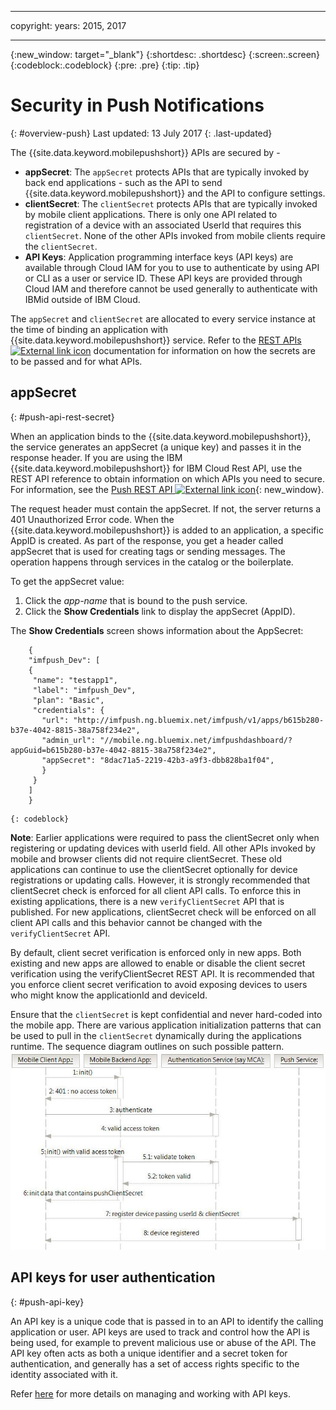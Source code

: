 ----

copyright:
 years: 2015, 2017

---

{:new_window: target="_blank"}
{:shortdesc: .shortdesc}
{:screen:.screen}
{:codeblock:.codeblock}
{:pre: .pre}
{:tip: .tip}

# Security in Push Notifications 
{: #overview-push}
Last updated: 13 July 2017
{: .last-updated}


The {{site.data.keyword.mobilepushshort}} APIs are secured by -

- **appSecret**: The `appSecret` protects APIs that are typically invoked by back end applications - such as the API to send {{site.data.keyword.mobilepushshort}} and the API to configure settings.
- **clientSecret**:  The `clientSecret` protects APIs that are typically invoked by mobile client applications. There is only one API related to registration of a device with an associated UserId that requires this `clientSecret`. None of the other APIs invoked from mobile clients require the `clientSecret`. 
- **API Keys**: Application programming interface keys (API keys) are available through Cloud IAM for you to use to authenticate by using API or CLI as a user or service ID. These API keys are provided through Cloud IAM and therefore cannot be used generally to authenticate with IBMid outside of IBM Cloud. 

The `appSecret` and `clientSecret` are allocated to every service instance at the time of binding an application with {{site.data.keyword.mobilepushshort}} service. Refer to the [REST APIs ![External link icon](../../icons/launch-glyph.svg "External link icon")](https://imfpush.{DomainName}/imfpush/) documentation for information on how the secrets are to be passed and for what APIs.

## appSecret 
{: #push-api-rest-secret}

When an application binds to the {{site.data.keyword.mobilepushshort}}, the service generates an appSecret (a unique key) and passes it in the response header. If you are using the IBM {{site.data.keyword.mobilepushshort}} for IBM Cloud Rest API, use the REST API reference to obtain information on which APIs you need to secure. For information, see the [Push REST API ![External link icon](../../icons/launch-glyph.svg "External link icon")](https://imfpush.{DomainName}/imfpush/){: new_window}.

The request header must contain the appSecret. If not, the server returns a 401 Unauthorized Error code. When the {{site.data.keyword.mobilepushshort}} is added to an application, a specific AppID is created. As part of the response, you get a header called appSecret that is used for creating tags or sending messages. The operation happens through services in the catalog or the boilerplate.

To get the appSecret value:

1. Click the *app-name* that is bound to the push service.
2. Click the **Show Credentials** link to display the appSecret (AppID).

The **Show Credentials** screen shows information about the AppSecret:
```
	{
    "imfpush_Dev": [
    {
     "name": "testapp1",
     "label": "imfpush_Dev",
     "plan": "Basic",
     "credentials": {
       "url": "http://imfpush.ng.bluemix.net/imfpush/v1/apps/b615b280-b37e-4042-8815-38a758f234e2",
       "admin_url": "//mobile.ng.bluemix.net/imfpushdashboard/?appGuid=b615b280-b37e-4042-8815-38a758f234e2",
       "appSecret": "8dac71a5-2219-42b3-a9f3-dbb828ba1f04",
       }
     }
    ]
    }
```
	{: codeblock} 


**Note**: Earlier applications were required to pass the clientSecret only when registering or updating devices with userId field. All other APIs invoked by mobile and browser clients did not require clientSecret. These old applications can continue to use the clientSecret optionally for device registrations or updating calls. However, it is strongly recommended that clientSecret check is enforced for all client API calls. To enforce this in existing applications, there is a new `verifyClientSecret` API that is published.  For new applications, clientSecret check will be enforced on all client API calls and this behavior cannot be changed with the `verifyClientSecret` API.

By default, client secret verification is enforced only in new apps. Both existing and new apps are allowed to enable or disable the client secret verification using the verifyClientSecret REST API. It is recommended that you enforce client secret verification to avoid exposing devices to users who might know the applicationId and deviceId.

Ensure that the `clientSecret` is kept confidential and never hard-coded into the mobile app. There are various application initialization patterns that can be used to pull in the `clientSecret` dynamically during the applications runtime. The sequence diagram outlines on such possible pattern.
![Enable_Push](images/init_client_secret.jpg) 

## API keys for user authentication
{: #push-api-key}

An API key is a unique code that is passed in to an API to identify the calling application or user. API keys are used to track and control how the API is being used, for example to prevent malicious use or abuse of the API. The API key often acts as both a unique identifier and a secret token for authentication, and generally has a set of access rights specific to the identity associated with it.

Refer [here](/docs/iam/apikeys.html) for more details on managing and working with API keys.

